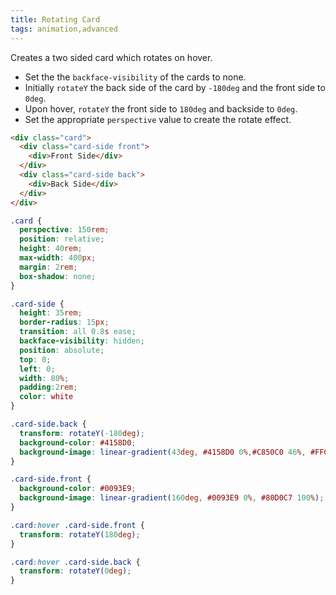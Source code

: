 ```yaml
---
title: Rotating Card
tags: animation,advanced
---
```


Creates a two sided card which rotates on hover.

- Set the the `backface-visibility` of the cards to none.
- Initially `rotateY` the back side of the card by `-180deg` and the front side to `0deg`.
- Upon hover, `rotateY` the front side to `180deg` and backside to `0deg`.
- Set the appropriate `perspective` value to create the rotate effect.

```html
<div class="card">
  <div class="card-side front">
    <div>Front Side</div>        
  </div>
  <div class="card-side back">
    <div>Back Side</div>           
  </div>
</div>
```

```css
.card {
  perspective: 150rem;
  position: relative;
  height: 40rem;
  max-width: 400px;
  margin: 2rem;
  box-shadow: none;
}

.card-side {
  height: 35rem;
  border-radius: 15px;
  transition: all 0.8s ease;
  backface-visibility: hidden;
  position: absolute;
  top: 0;
  left: 0;
  width: 80%; 
  padding:2rem;
  color: white
}

.card-side.back {
  transform: rotateY(-180deg);
  background-color: #4158D0;
  background-image: linear-gradient(43deg, #4158D0 0%,#C850C0 46%, #FFCC70 100%);
}

.card-side.front {
  background-color: #0093E9;
  background-image: linear-gradient(160deg, #0093E9 0%, #80D0C7 100%);
}

.card:hover .card-side.front {
  transform: rotateY(180deg); 
}

.card:hover .card-side.back {
  transform: rotateY(0deg); 
}
```
